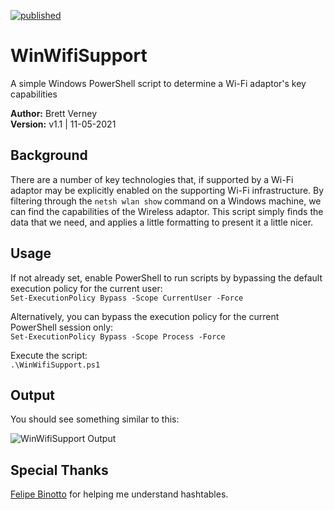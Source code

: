 [![published](https://static.production.devnetcloud.com/codeexchange/assets/images/devnet-published.svg)](https://developer.cisco.com/codeexchange/github/repo/wifiwizardofoz/WinWifiSupport)

# WinWifiSupport
A simple Windows PowerShell script to determine a Wi-Fi adaptor's key capabilities

**Author:** Brett Verney</br>
**Version:** v1.1 | 11-05-2021

## Background
There are a number of key technologies that, if supported by a Wi-Fi adaptor may be explicitly enabled on the supporting Wi-Fi infrastructure. By filtering through the ```netsh wlan show``` command on a Windows machine, we can find the capabilities of the Wireless adaptor. This script simply finds the data that we need, and applies a little formatting to present it a little nicer.

## Usage
If not already set, enable PowerShell to run scripts by bypassing the default execution policy for the current user:<br>
```Set-ExecutionPolicy Bypass -Scope CurrentUser -Force```

Alternatively, you can bypass the execution policy for the current PowerShell session only:<br>
```Set-ExecutionPolicy Bypass -Scope Process -Force```

Execute the script:<br>
```.\WinWifiSupport.ps1```

## Output

You should see something similar to this:

![WinWifiSupport Output](https://github.com/wifiwizardofoz/WinWifiSupport/blob/master/winWifiSupport.PNG)

## Special Thanks
[Felipe Binotto](https://github.com/fbinotto) for helping me understand hashtables.
